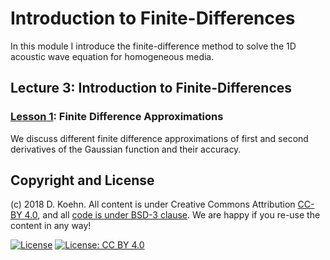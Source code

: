 # Introduction to Finite-Differences

In this module I introduce the finite-difference method to solve the 1D acoustic wave equation for homogeneous media.

## Lecture 3: Introduction to Finite-Differences

### [Lesson 1](http://nbviewer.ipython.org/urls/github.com/daniel-koehn/Theory-of-seismic-waves-II/tree/master/03_Intro_finite_differences/1_fd_intro.ipynb): Finite Difference Approximations

We discuss different finite difference approximations of first and second derivatives of the Gaussian function and their accuracy.

## Copyright and License

(c) 2018 D. Koehn. All content is under Creative Commons Attribution [CC-BY 4.0](https://creativecommons.org/licenses/by/4.0/legalcode.txt), and all [code is under BSD-3 clause](https://github.com/engineersCode/EngComp/blob/master/LICENSE). We are happy if you re-use the content in any way!

[![License](https://img.shields.io/badge/License-BSD%203--Clause-blue.svg)](https://opensource.org/licenses/BSD-3-Clause) [![License: CC BY 4.0](https://img.shields.io/badge/License-CC%20BY%204.0-lightgrey.svg)](https://creativecommons.org/licenses/by/4.0/)
